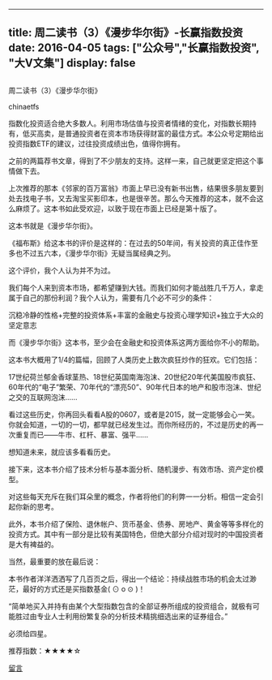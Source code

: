 
---
title:  周二读书（3）《漫步华尔街》-长赢指数投资
date: 2016-04-05
tags: ["公众号","长赢指数投资", "大V文集"]
display: false
---


## 



周二读书（3）《漫步华尔街》




chinaetfs




指数化投资适合绝大多数人。利用市场估值与投资者情绪的变化，对指数长期持有，低买高卖，是普通投资者在资本市场获得财富的最佳方式。本公众号定期给出投资指数ETF的建议，过往投资成绩出色，值得你拥有。


之前的两篇荐书文章，得到了不少朋友的支持。这样一来，自己就更坚定把这个事情做下去。





上次推荐的那本《邻家的百万富翁》市面上早已没有新书出售，结果很多朋友要到处去找电子书，又去淘宝买影印本，也是很辛苦。那么今天推荐的这本，就不会这么麻烦了。这本书如此受欢迎，以致于现在市面上已经是第十版了。



这本书就是《漫步华尔街》。



《福布斯》给这本书的评价是这样的：在过去的50年间，有关投资的真正佳作至多也不过五六本，《漫步华尔街》无疑当属经典之列。



这个评价，我个人认为并不为过。





我们每个人来到资本市场，都希望赚到大钱。而我们如何才能战胜几千万人，拿走属于自己的那份利润？我个人认为，需要有几个必不可少的条件：



沉稳冷静的性格+完整的投资体系+丰富的金融史与投资心理学知识+独立于大众的坚定意志



而《漫步华尔街》这本书，至少会在金融史和投资体系这两方面给你不小的帮助。



这本书大概用了1/4的篇幅，回顾了人类历史上数次疯狂炒作的狂欢。它们包括：

17世纪荷兰郁金香球茎热、18世纪英国南海泡沫、20世纪20年代美国股市疯狂、60年代的“电子”繁荣、70年代的“漂亮50”、90年代日本的地产和股市泡沫、世纪之交的互联网泡沫……



看过这些历史，你再回头看看A股的0607，或者是2015，就一定能够会心一笑。你就会知道，一切的一切，都早就已经发生过。而你所经历的，不过是历史的再一次重复而已——牛市、杠杆、暴富、强平……



想知道未来，就应该多看看历史。





接下来，这本书介绍了技术分析与基本面分析、随机漫步、有效市场、资产定价模型。



对这些每天充斥在我们耳朵里的概念，作者将他们的利弊一一分析。相信一定会引起你新的思考。



此外，本书介绍了保险、退休帐户、货币基金、债券、房地产、黄金等等多样化的投资方式。其中有一部分是比较有美国特色，但绝大部分介绍对现时的中国投资者是大有裨益的。



当然，最重要的放在最后说：



本书作者洋洋洒洒写了几百页之后，得出一个结论：持续战胜市场的机会太过渺茫，最好的方式还是买指数基金( ⊙ o ⊙ )！



“简单地买入并持有由某个大型指数包含的全部证券所组成的投资组合，就极有可能胜过由专业人士利用纷繁复杂的分析技术精挑细选出来的证券组合。”



必须给四星。



推荐指数：★★★★☆













[留言](javascript:;)



